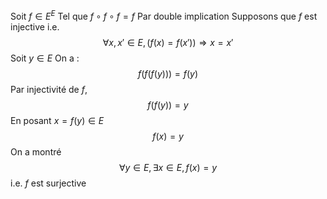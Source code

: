 Soit $f \in E^E$
Tel que $f \circ f \circ f = f$
Par double implication
Supposons que $f$ est injective
i.e.
$$\forall x, x' \in E, (f(x) = f(x')) \Rightarrow x = x'$$
Soit $y \in E$
On a : 
$$f(f(f(y))) = f(y)$$
Par injectivité de $f$,
$$f(f(y)) = y$$
En posant $x = f(y) \in E$
$$f(x) = y$$
On a montré
$$\forall y \in E, \exists x \in E, f(x) = y$$
i.e.
$f$ est surjective

